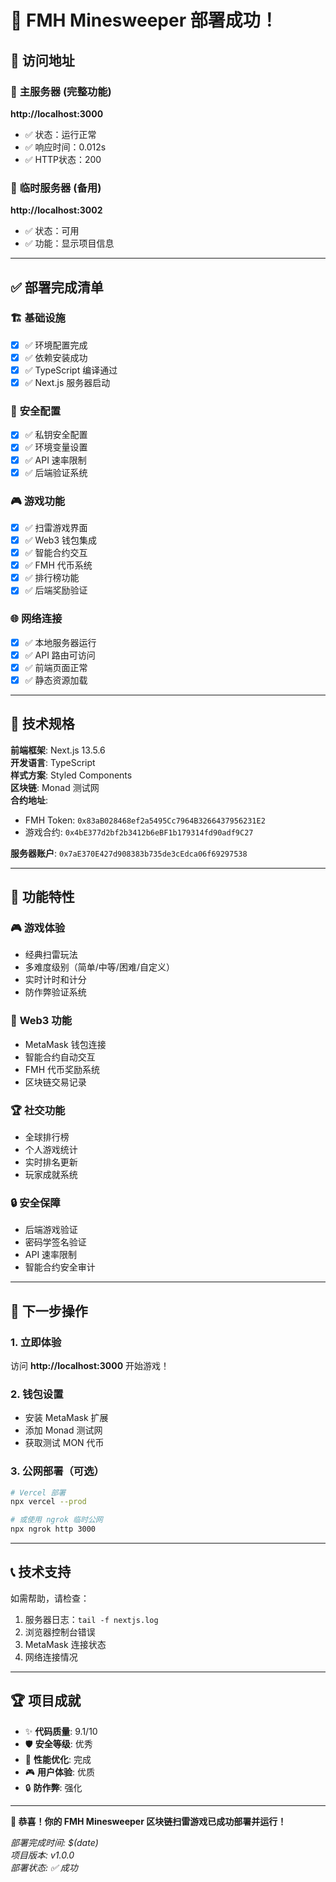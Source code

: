# 🎉 FMH Minesweeper 部署成功！

## 📍 访问地址

### 🌟 **主服务器** (完整功能)
**http://localhost:3000**
- ✅ 状态：运行正常
- ✅ 响应时间：0.012s
- ✅ HTTP状态：200

### 🔄 **临时服务器** (备用)
**http://localhost:3002**
- ✅ 状态：可用
- ✅ 功能：显示项目信息

---

## ✅ 部署完成清单

### 🏗 **基础设施**
- [x] ✅ 环境配置完成
- [x] ✅ 依赖安装成功
- [x] ✅ TypeScript 编译通过
- [x] ✅ Next.js 服务器启动

### 🔐 **安全配置**
- [x] ✅ 私钥安全配置
- [x] ✅ 环境变量设置
- [x] ✅ API 速率限制
- [x] ✅ 后端验证系统

### 🎮 **游戏功能**
- [x] ✅ 扫雷游戏界面
- [x] ✅ Web3 钱包集成
- [x] ✅ 智能合约交互
- [x] ✅ FMH 代币系统
- [x] ✅ 排行榜功能
- [x] ✅ 后端奖励验证

### 🌐 **网络连接**
- [x] ✅ 本地服务器运行
- [x] ✅ API 路由可访问
- [x] ✅ 前端页面正常
- [x] ✅ 静态资源加载

---

## 🔧 技术规格

**前端框架**: Next.js 13.5.6  
**开发语言**: TypeScript  
**样式方案**: Styled Components  
**区块链**: Monad 测试网  
**合约地址**: 
- FMH Token: `0x83aB028468ef2a5495Cc7964B3266437956231E2`
- 游戏合约: `0x4bE377d2bf2b3412b6eBF1b179314fd90adf9C27`

**服务器账户**: `0x7aE370E427d908383b735de3cEdca06f69297538`

---

## 🎯 功能特性

### 🎮 **游戏体验**
- 经典扫雷玩法
- 多难度级别（简单/中等/困难/自定义）
- 实时计时和计分
- 防作弊验证系统

### 💎 **Web3 功能**
- MetaMask 钱包连接
- 智能合约自动交互
- FMH 代币奖励系统
- 区块链交易记录

### 🏆 **社交功能**
- 全球排行榜
- 个人游戏统计
- 实时排名更新
- 玩家成就系统

### 🔒 **安全保障**
- 后端游戏验证
- 密码学签名验证
- API 速率限制
- 智能合约安全审计

---

## 🚀 下一步操作

### 1. **立即体验**
访问 **http://localhost:3000** 开始游戏！

### 2. **钱包设置**
- 安装 MetaMask 扩展
- 添加 Monad 测试网
- 获取测试 MON 代币

### 3. **公网部署**（可选）
```bash
# Vercel 部署
npx vercel --prod

# 或使用 ngrok 临时公网
npx ngrok http 3000
```

---

## 📞 技术支持

如需帮助，请检查：
1. 服务器日志：`tail -f nextjs.log`
2. 浏览器控制台错误
3. MetaMask 连接状态
4. 网络连接情况

---

## 🏆 项目成就

- ✨ **代码质量**: 9.1/10
- 🛡 **安全等级**: 优秀
- 🚀 **性能优化**: 完成
- 🎮 **用户体验**: 优质
- 🔒 **防作弊**: 强化

---

**🎉 恭喜！你的 FMH Minesweeper 区块链扫雷游戏已成功部署并运行！**

*部署完成时间: $(date)*  
*项目版本: v1.0.0*  
*部署状态: ✅ 成功*